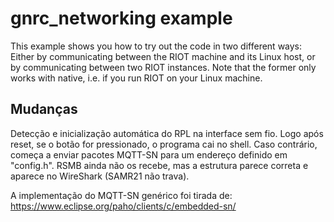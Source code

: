 # gnrc_networking example

This example shows you how to try out the code in two different ways: Either by communicating
between the RIOT machine and its Linux host, or by communicating between two RIOT instances.
Note that the former only works with native, i.e. if you run RIOT on your Linux machine.

## Mudanças

Detecção e inicialização automática do RPL na interface sem fio. Logo após reset, se o botão
for pressionado, o programa cai no shell. Caso contrário, começa a enviar pacotes MQTT-SN para
um endereço definido em "config.h". RSMB ainda não os recebe, mas a estrutura parece correta
e aparece no WireShark (SAMR21 não trava).

A implementação do MQTT-SN genérico foi tirada de:
https://www.eclipse.org/paho/clients/c/embedded-sn/
